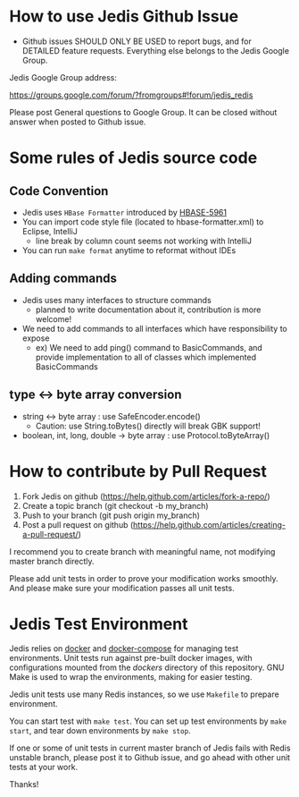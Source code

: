 # How to use Jedis Github Issue

* Github issues SHOULD ONLY BE USED to report bugs, and for DETAILED feature requests. Everything else belongs to the Jedis Google Group.

Jedis Google Group address:
  
https://groups.google.com/forum/?fromgroups#!forum/jedis_redis

Please post General questions to Google Group. It can be closed without answer when posted to Github issue.

# Some rules of Jedis source code

## Code Convention

* Jedis uses ```HBase Formatter``` introduced by [HBASE-5961](https://issues.apache.org/jira/browse/HBASE-5961)
* You can import code style file (located to hbase-formatter.xml) to Eclipse, IntelliJ
  * line break by column count seems not working with IntelliJ
* You can run ```make format``` anytime to reformat without IDEs

## Adding commands

* Jedis uses many interfaces to structure commands
  * planned to write documentation about it, contribution is more welcome!
* We need to add commands to all interfaces which have responsibility to expose
  * ex) We need to add ping() command to BasicCommands, and provide implementation to all of classes which implemented BasicCommands

## type <-> byte array conversion

* string <-> byte array : use SafeEncoder.encode()
  * Caution: use String.toBytes() directly will break GBK support!
* boolean, int, long, double -> byte array : use Protocol.toByteArray()

# How to contribute by Pull Request

1. Fork Jedis on github (https://help.github.com/articles/fork-a-repo/)
2. Create a topic branch (git checkout -b my_branch)
3. Push to your branch (git push origin my_branch)
4. Post a pull request on github (https://help.github.com/articles/creating-a-pull-request/)

I recommend you to create branch with meaningful name, not modifying master branch directly.

Please add unit tests in order to prove your modification works smoothly. And please make sure your modification passes all unit tests.

# Jedis Test Environment

Jedis relies on [docker](https://docs.docker.com/get-started/) and [docker-compose](https://docs.docker.com/compose/gettingstarted/) for managing test environments. Unit tests run against pre-built docker images, with configurations mounted from the *dockers* directory of this repository. GNU Make is used to wrap the environments, making for easier testing.

Jedis unit tests use many Redis instances, so we use ```Makefile``` to prepare environment.

You can start test with ```make test```.
You can set up test environments by ```make start```, and tear down environments by ```make stop```.

If one or some of unit tests in current master branch of Jedis fails with Redis unstable branch, please post it to Github issue, and go ahead with other unit tests at your work.

Thanks!
